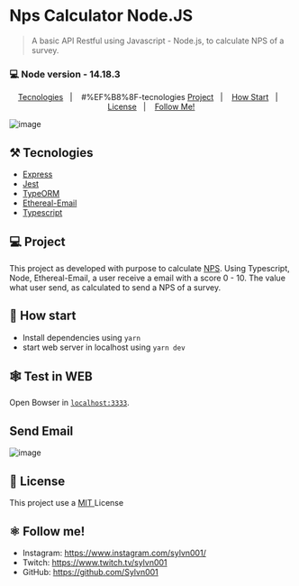 # Nps Calculator Node.JS

> A basic API Restful using Javascript - Node.js, to calculate NPS of a survey.

### 💻 Node version - 14.18.3

<p align="center">
  <a href="#%EF%B8%8F-tecnologies">Tecnologies</a>&nbsp;&nbsp;&nbsp;|&nbsp;&nbsp;&nbsp;
  #%EF%B8%8F-tecnologies
  <a href="#-project">Project</a>&nbsp;&nbsp;&nbsp;|&nbsp;&nbsp;&nbsp;
  <a href="#-how-Start">How Start</a>&nbsp;&nbsp;&nbsp;|&nbsp;&nbsp;&nbsp;
  <a href="#-license">License</a>&nbsp;&nbsp;&nbsp;|&nbsp;&nbsp;&nbsp;
  <a href="#atom_symbol-follow-me">Follow Me!</a>
</p>

![image](https://user-images.githubusercontent.com/50564121/163297818-11a4d919-58a0-4b2b-b65e-110d3aa55f72.png)


## ⚒️ Tecnologies
- [Express](https://expressjs.com/pt-br/)
- [Jest](https://jestjs.io/)
- [TypeORM](https://typeorm.io/#/)
- [Ethereal-Email](https://ethereal.email/)
- [Typescript](https://www.typescriptlang.org/)

## 💻 Project
This project as developed with purpose to calculate [NPS](https://customergauge.com/blog/how-to-calculate-the-net-promoter-score). Using Typescript, Node, Ethereal-Email, a user receive a email with a score 0 - 10. The value what user send, as calculated to send a NPS of a survey.


## 🚀 How start
- Install dependencies using `yarn`
- start web server in localhost using `yarn dev`

## 🕸️ Test in WEB
Open Bowser in [`localhost:3333`](http://localhost:3333).

## Send Email
![image](https://user-images.githubusercontent.com/50564121/163296483-8af3bee7-597b-41c7-981d-330cb7155b6d.png)

## 📝 License
This project use a <a href="./license.md"> MIT </a> License
## :atom_symbol: Follow me!
- Instagram: https://www.instagram.com/sylvn001/
- Twitch: https://www.twitch.tv/sylvn001
- GitHub: https://github.com/Sylvn001
